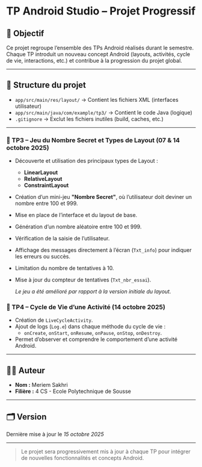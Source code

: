 # TP Android Studio – Projet Progressif

## 🎯 Objectif
Ce projet regroupe l’ensemble des TPs Android réalisés durant le semestre.  
Chaque TP introduit un nouveau concept Android (layouts, activités, cycle de vie, interactions, etc.) et contribue à la progression du projet global.


---

## 🧩 Structure du projet
- `app/src/main/res/layout/` → Contient les fichiers XML (interfaces utilisateur)
- `app/src/main/java/com/example/tp3/` → Contient le code Java (logique)
- `.gitignore` → Exclut les fichiers inutiles (build, caches, etc.)
---

### 🧩 TP3 – Jeu du Nombre Secret et Types de Layout (07 & 14 octobre 2025)
- Découverte et utilisation des principaux types de Layout :
    - **LinearLayout**
    - **RelativeLayout**
    - **ConstraintLayout**
- Création d’un mini-jeu **"Nombre Secret"**, où l’utilisateur doit deviner un nombre entre 100 et 999.
- Mise en place de l’interface et du layout de base.
- Génération d’un nombre aléatoire entre 100 et 999.
- Vérification de la saisie de l’utilisateur.
- Affichage des messages directement à l’écran (`Txt_info`) pour indiquer les erreurs ou succès.
- Limitation du nombre de tentatives à 10.
- Mise à jour du compteur de tentatives (`Txt_nbr_essai`).

  *Le jeu a été amélioré par rapport à la version initiale du layout.*

### 🔁 TP4 – Cycle de Vie d’une Activité (14 octobre 2025)
- Création de `LiveCycleActivity`.
- Ajout de logs (`Log.e`) dans chaque méthode du cycle de vie :
    - `onCreate`, `onStart`, `onResume`, `onPause`, `onStop`, `onDestroy`.
- Permet d’observer et comprendre le comportement d’une activité Android.

---
## 👨‍💻 Auteur
- **Nom :** Meriem Sakhri
- **Filière :** 4 CS - Ecole Polytechnique de Sousse

---

## 🗂️ Version
Dernière mise à jour le *15 octobre 2025*

---

> Le projet sera progressivement mis à jour à chaque TP pour intégrer de nouvelles fonctionnalités et concepts Android.